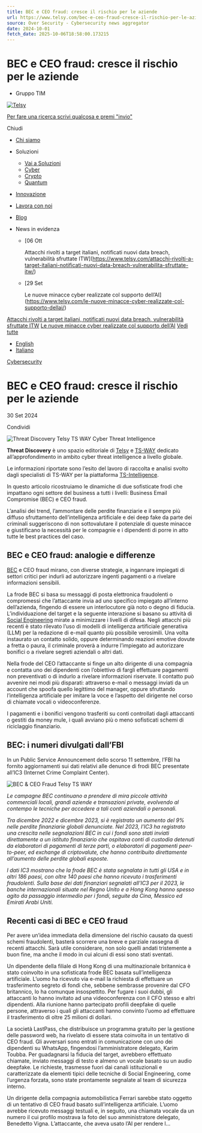 ```yaml
---
title: BEC e CEO fraud: cresce il rischio per le aziende
url: https://www.telsy.com/bec-e-ceo-fraud-cresce-il-rischio-per-le-aziende/
source: Over Security - Cybersecurity news aggregator
date: 2024-10-01
fetch_date: 2025-10-06T18:58:00.173215
---
```


# BEC e CEO fraud: cresce il rischio per le aziende

* Gruppo TIM

[![Telsy](https://www.telsy.com/wp-content/themes/telsy/images/Logo-Telsy-TIM-blu.png)](https://www.telsy.com/)

[Per fare una ricerca scrivi qualcosa e premi "invio"](/?s=)

Chiudi

* [Chi siamo](https://www.telsy.com/chi-siamo/)
* Soluzioni
  + [Vai a Soluzioni](https://www.telsy.com/soluzioni/)
  + [Cyber](https://www.telsy.com/soluzioni/cyber-ita/)
  + [Crypto](https://www.telsy.com/soluzioni/crypto-ita/)
  + [Quantum](https://www.telsy.com/soluzioni/quantum-ita/)
* [Innovazione](https://www.telsy.com/innovazione/)
* [Lavora con noi](https://www.telsy.com/lavora-con-noi/)
* [Blog](https://www.telsy.com/blog/)

* News in evidenza
  + [06 Ott

    Attacchi rivolti a target italiani, notificati nuovi data breach, vulnerabilità sfruttate ITW](https://www.telsy.com/attacchi-rivolti-a-target-italiani-notificati-nuovi-data-breach-vulnerabilita-sfruttate-itw/)
  + [29 Set

    Le nuove minacce cyber realizzate col supporto dell’AI](https://www.telsy.com/le-nuove-minacce-cyber-realizzate-col-supporto-dellai/)

[Attacchi rivolti a target italiani, notificati nuovi data breach, vulnerabilità sfruttate ITW](https://www.telsy.com/attacchi-rivolti-a-target-italiani-notificati-nuovi-data-breach-vulnerabilita-sfruttate-itw/)
[Le nuove minacce cyber realizzate col supporto dell’AI](https://www.telsy.com/le-nuove-minacce-cyber-realizzate-col-supporto-dellai/)
[Vedi tutte](https://www.telsy.com/blog/)

* [English](https://www.telsy.com/en/bec-and-ceo-fraud-a-growing-risk-for-companies/)
* [Italiano](https://www.telsy.com/bec-e-ceo-fraud-cresce-il-rischio-per-le-aziende/)

[Cybersecurity](https://www.telsy.com/categoria/cybersecurity/)

# BEC e CEO fraud: cresce il rischio per le aziende

30 Set 2024

Condividi

![Threat Discovery Telsy TS WAY Cyber Threat Intelligence](https://www.telsy.com/wp-content/uploads/2024/03/Threat-Discovery-Telsy-TS-WAY-Cyber-Threat-Intelligence.jpg)

**Threat Discovery** è uno spazio editoriale di [Telsy](https://www.telsy.com/) e [TS-WAY](https://www.ts-way.com/it/) dedicato all’approfondimento in ambito cyber threat intelligence a livello globale.

Le informazioni riportate sono l’esito del lavoro di raccolta e analisi svolto dagli specialisti di TS-WAY per la piattaforma [TS-Intelligence](https://www.ts-way.com/it/threat-intelligence/).

In questo articolo ricostruiamo le dinamiche di due sofisticate frodi che impattano ogni settore del business a tutti i livelli: Business Email Compromise (BEC) e CEO fraud.

L’analisi dei trend, l’ammontare delle perdite finanziarie e il sempre più diffuso sfruttamento dell’intelligenza artificiale e dei deep fake da parte dei criminali suggeriscono di non sottovalutare il potenziale di queste minacce e giustificano la necessità per le compagnie e i dipendenti di porre in atto tutte le best practices del caso.

## BEC e CEO fraud: analogie e differenze

[BEC](https://www.ts-way.com/it/risorse/2024/01/10/business-email-compromise/) e CEO fraud mirano, con diverse strategie, a ingannare impiegati di settori critici per indurli ad autorizzare ingenti pagamenti o a rivelare informazioni sensibili.

La frode BEC si basa su messaggi di posta elettronica fraudolenti o compromessi che l’attaccante invia ad uno specifico impiegato all’interno dell’azienda, fingendo di essere un interlocutore già noto o degno di fiducia. L’individuazione del target e la seguente interazione si basano su attività di [Social Engineering](https://www.telsy.com/ingegneria-sociale/) mirate a minimizzare i livelli di difesa. Negli attacchi più recenti è stato rilevato l’uso di modelli di intelligenza artificiale generativa (LLM) per la redazione di e-mail quanto più possibile verosimili. Una volta instaurato un contatto solido, oppure determinando reazioni emotive dovute a fretta o paura, il criminale proverà a indurre l’impiegato ad autorizzare bonifici o a rivelare segreti aziendali o altri dati.

Nella frode del CEO l’attaccante si finge un alto dirigente di una compagnia e contatta uno dei dipendenti con l’obiettivo di fargli effettuare pagamenti non preventivati o di indurlo a rivelare informazioni riservate. Il contatto può avvenire nei modi più disparati: attraverso e-mail o messaggi inviati da un account che spoofa quello legittimo del manager, oppure sfruttando l’intelligenza artificiale per imitare la voce e l’aspetto del dirigente nel corso di chiamate vocali o videoconferenze.

I pagamenti e i bonifici vengono trasferiti su conti controllati dagli attaccanti o gestiti da money mule, i quali avviano più o meno sofisticati schemi di riciclaggio finanziario.

## BEC: i numeri divulgati dall’FBI

In un Public Service Announcement dello scorso 11 settembre, l’FBI ha fornito aggiornamenti sui dati relativi alle denunce di frodi BEC presentate all’IC3 (Internet Crime Complaint Center).

![BEC & CEO Fraud Telsy TS WAY](https://www.telsy.com/wp-content/uploads/BEC-CEO-Fraud-Telsy-TS-WAY.png)

*Le campagne BEC continuano a prendere di mira piccole attività commerciali locali, grandi aziende e transazioni private, evolvendo al contempo le tecniche per accedere a tali conti aziendali o personali.*

*Tra dicembre 2022 e dicembre 2023, si è registrato un aumento del 9% nelle perdite finanziarie globali denunciate. Nel 2023, l’IC3 ha registrato una crescita nelle segnalazioni BEC in cui i fondi sono stati inviati direttamente a un istituto finanziario che ospitava conti di custodia detenuti da elaboratori di pagamenti di terze parti, o elaboratori di pagamenti peer-to-peer, ed exchange di criptovalute, che hanno contribuito direttamente all’aumento delle perdite globali esposte.*

*I dati IC3 mostrano che la frode BEC è stata segnalata in tutti gli USA e in altri 186 paesi, con oltre 140 paesi che hanno ricevuto i trasferimenti fraudolenti. Sulla base dei dati finanziari segnalati all’IC3 per il 2023, le banche internazionali situate nel Regno Unito e a Hong Kong hanno spesso agito da passaggio intermedio per i fondi, seguite da Cina, Messico ed Emirati Arabi Uniti.*

## Recenti casi di BEC e CEO fraud

Per avere un’idea immediata della dimensione del rischio causato da questi schemi fraudolenti, basterà scorrere una breve e parziale rassegna di recenti attacchi. Sarà utile considerare, non solo quelli andati tristemente a buon fine, ma anche il modo in cui alcuni di essi sono stati sventati.

Un dipendente della filiale di Hong Kong di una multinazionale britannica è stato coinvolto in una sofisticata frode BEC basata sull’intelligenza artificiale. L’uomo ha ricevuto via e-mail la richiesta di effettuare un trasferimento segreto di fondi che, sebbene sembrasse provenire dal CFO britannico, lo ha comunque insospettito. Per fugare i suoi dubbi, gli attaccanti lo hanno invitato ad una videoconferenza con il CFO stesso e altri dipendenti. Alla riunione hanno partecipato profili deepfake di quelle persone, attraverso i quali gli attaccanti hanno convinto l’uomo ad effettuare il trasferimento di oltre 25 milioni di dollari.

La società LastPass, che distribuisce un programma gratuito per la gestione delle password web, ha rivelato di essere stata coinvolta in un tentativo di CEO fraud. Gli avversari sono entrati in comunicazione con uno dei dipendenti su WhatsApp, fingendosi l’amministratore delegato, Karim Toubba. Per guadagnarsi la fiducia del target, avrebbero effettuato chiamate, inviato messaggi di testo e almeno un vocale basato su un audio deepfake. Le richieste, trasmesse fuori dai canali istituzionali e caratterizzate da elementi tipici delle tecniche di Social Engineering, come l’urgenza forzata, sono state prontamente segnalate al team di sicurezza interno.

Un dirigente della compagnia automobilistica Ferrari sarebbe stato oggetto di un tentativo di CEO fraud basato sull’intelligenza artificiale. L’uomo avrebbe ricevuto messaggi testuali e, in seguito, una chiamata vocale da un numero il cui profilo mostrava la foto del suo amministratore delegato, Benedetto Vigna. L’attaccante, che aveva usato l’AI per rendere l...